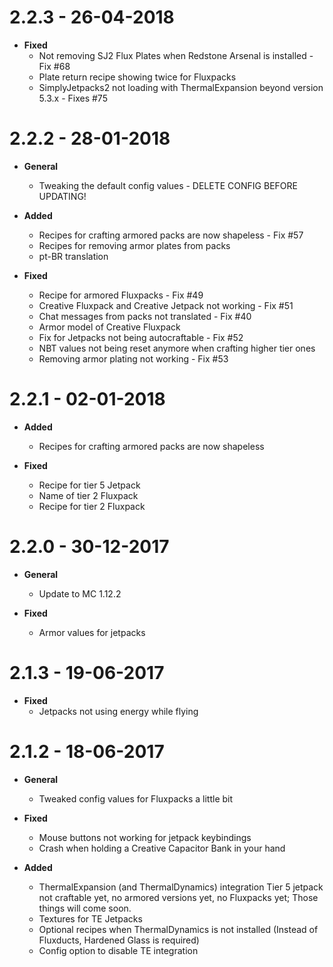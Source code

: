 # 2.2.3  -  26-04-2018
* **Fixed**
    * Not removing SJ2 Flux Plates when Redstone Arsenal is installed - Fix #68
    * Plate return recipe showing twice for Fluxpacks
    * SimplyJetpacks2 not loading with ThermalExpansion beyond version 5.3.x - Fixes #75

# 2.2.2  -  28-01-2018
* **General**
    * Tweaking the default config values - DELETE CONFIG BEFORE UPDATING!

* **Added**
    * Recipes for crafting armored packs are now shapeless - Fix #57
    * Recipes for removing armor plates from packs
    * pt-BR translation

* **Fixed**
    * Recipe for armored Fluxpacks - Fix #49
    * Creative Fluxpack and Creative Jetpack not working - Fix #51
    * Chat messages from packs not translated - Fix #40
    * Armor model of Creative Fluxpack
    * Fix for Jetpacks not being autocraftable - Fix #52
    * NBT values not being reset anymore when crafting higher tier ones
    * Removing armor plating not working - Fix #53

# 2.2.1  -  02-01-2018
* **Added**
    * Recipes for crafting armored packs are now shapeless

* **Fixed**
    * Recipe for tier 5 Jetpack
    * Name of tier 2 Fluxpack
    * Recipe for tier 2 Fluxpack

# 2.2.0  -  30-12-2017
* **General**
    * Update to MC 1.12.2

* **Fixed**
    * Armor values for jetpacks

# 2.1.3  -  19-06-2017
* **Fixed**
    * Jetpacks not using energy while flying

# 2.1.2  -  18-06-2017
* **General**
    * Tweaked config values for Fluxpacks a little bit

* **Fixed**
    * Mouse buttons not working for jetpack keybindings
    * Crash when holding a Creative Capacitor Bank in your hand

* **Added**
    * ThermalExpansion (and ThermalDynamics) integration
      Tier 5 jetpack not craftable yet, no armored versions yet, no Fluxpacks yet; Those things will come soon.
    * Textures for TE Jetpacks
    * Optional recipes when ThermalDynamics is not installed (Instead of Fluxducts, Hardened Glass is required)
    * Config option to disable TE integration